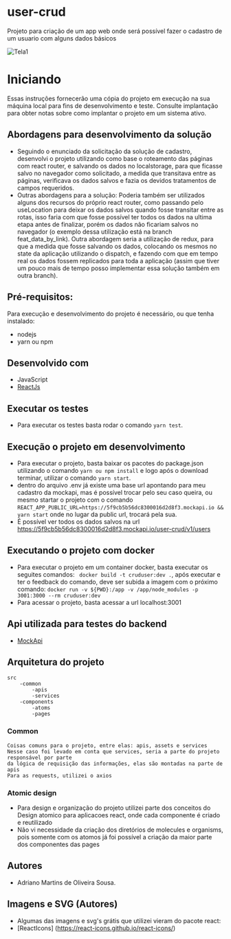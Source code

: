 # user-crud
Projeto para criação de um app web onde será possível fazer o cadastro de um usuario com alguns dados básicos

![Tela1](https://imgur.com/bgSSWIz)

# Iniciando
Essas instruções fornecerão uma cópia do projeto em execução na sua máquina local para fins de desenvolvimento e teste. Consulte implantação para obter notas sobre como implantar o projeto em 
um sistema ativo.

## Abordagens para desenvolvimento da solução
 - Seguindo o enunciado da solicitação da solução de cadastro, desenvolvi o projeto utilizando como base o roteamento
 das páginas com react router, e salvando os dados no localstorage, para que ficasse salvo no navegador como solicitado, a
 medida que transitava entre as páginas, verificava os dados salvos e fazia os devidos tratamentos de campos requeridos.
 - Outras abordagens para a solução: 
 	Poderia também ser utilizados alguns dos recursos do próprio react router, como passando pelo
 useLocation para deixar os dados salvos quando fosse transitar entre as rotas, isso faria com que fosse possível ter todos os dados
 na ultima etapa antes de finalizar, porém os dados não ficariam salvos no navegador (o exemplo dessa utilização está na branch feat_data_by_link).
	Outra abordagem seria a utilização de redux, para que a medida que fosse salvando os dados, colocando os mesmos no state da aplicação utilizando o dispatch, e fazendo com que em tempo real os dados fossem replicados para toda a aplicação (assim que tiver um pouco mais de tempo posso implementar essa solução também em outra branch).

## Pré-requisitos:
Para execução e desenvolvimento do projeto é necessário, ou que tenha instalado:
- nodejs
- yarn ou npm


## Desenvolvido com
 - JavaScript
 - [ReactJs](https://pt-br.reactjs.org/)
 
## Executar os testes
- Para executar os testes basta rodar o comando ``` yarn test ```.

## Execução o projeto em desenvolvimento
 - Para executar o projeto, basta baixar os pacotes do package.json 
 utilizando o comando ``` yarn ou npm install ``` e logo após o download terminar, utilizar o comando ``` yarn start ```.
 - dentro do arquivo .env já existe uma base url apontando para meu cadastro da mockapi, mas é possível trocar pelo seu caso queira, ou
 mesmo startar o projeto com o comando ``` REACT_APP_PUBLIC_URL=https://5f9cb5b56dc8300016d2d8f3.mockapi.io && yarn start ``` onde no lugar da public url, trocará pela sua.
- É possível ver todos os dados salvos na url https://5f9cb5b56dc8300016d2d8f3.mockapi.io/user-crud/v1/users

## Executando o projeto com docker
 - Para executar o projeto em um container docker, basta executar os seguites comandos:
 ``` docker build -t cruduser:dev .```, após executar e ter o feedback do comando, deve ser subida a imagem com o próximo comando: 
 ``` docker run -v ${PWD}:/app -v /app/node_modules -p 3001:3000 --rm cruduser:dev ```
 - Para acessar o projeto, basta acessar a url localhost:3001

## Api utilizada para testes do backend
 - [MockApi](https://https://www.mockapi.io/Criação/)


## Arquitetura do projeto	

	
	src
		-common
			-apis
			-services
		-components
			-atoms
			-pages
	


### Common
	Coisas comuns para o projeto, entre elas: apis, assets e services
	Nesse caso foi levado em conta que services, seria a parte do projeto responsável por parte 
	da lógica de requisição das informações, elas são montadas na parte de apis
	Para as requests, utilizei o axios


### Atomic design
 - Para design e organização do projeto utilizei parte dos conceitos do Design atomico para aplicacoes react, onde cada componente é criado e reutilizado
 - Não vi necessidade da criação dos diretórios de molecules e organisms, pois somente com os atomos já foi possível a criação da maior parte dos componentes das pages

## Autores
- Adriano Martins de Oliveira Sousa.

## Imagens e SVG (Autores)
- Algumas das imagens e svg's grátis que utilizei vieram do pacote react:
- [ReactIcons] (https://react-icons.github.io/react-icons/)